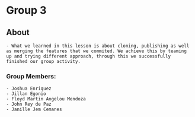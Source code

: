 # Group 3

## About
    - What we learned in this lesson is about cloning, publishing as well as merging the features that we commited. We achieve this by teaming up and trying different approach, through this we successfully finished our group activity. 


### Group Members:
    - Joshua Enriquez
    - Jillan Egonio
    - Floyd Martin Angelou Mendoza
    - John Rey de Paz
    - Janille Jem Cemanes